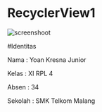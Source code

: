 # RecyclerView1

![screenshoot](https://cloud.githubusercontent.com/assets/22161280/21748713/f92292e4-d5bd-11e6-9e28-74677fab70e1.jpeg)

#Identitas

Nama : Yoan Kresna Junior

Kelas : XI RPL 4

Absen : 34

Sekolah : SMK Telkom Malang

